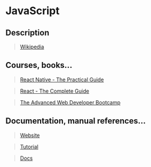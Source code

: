 # JavaScript

## Description

>[Wikipedia](https://en.wikipedia.org/wiki/React_%28JavaScript_library%29)

## Courses, books...

>[React Native - The Practical Guide](../react_native_the_practical_guide/rntpg.md)

>[React - The Complete Guide](../react_the_complete_guide/rtcg.md)

>[The Advanced Web Developer Bootcamp](../the-advanced-web-developer-bootcamp/tawdb.md)

## Documentation, manual references...

>[Website](https://reactjs.org/)

>[Tutorial](https://reactjs.org/tutorial/tutorial.html)

>[Docs](https://reactjs.org/docs/getting-started.html)
